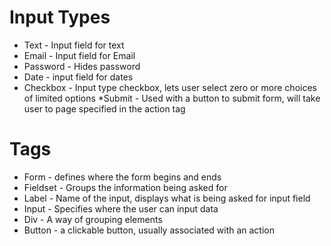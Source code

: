 # Input Types
* Text - Input field for text
* Email - Input field for Email
* Password - Hides password 
* Date - input field for dates
* Checkbox - Input type checkbox, lets user select zero or more choices of limited options
*Submit - Used with a button to submit form, will take user to page specified in the action tag
# Tags
* Form - defines where the form begins and ends
* Fieldset - Groups the information being asked for
* Label - Name of the input, displays what is being asked for input field
* Input - Specifies where the user can input data
* Div - A way of grouping elements
* Button - a clickable button, usually associated with an action